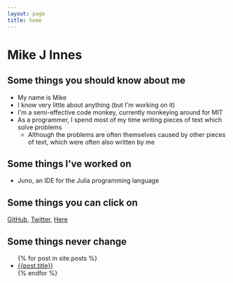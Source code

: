 ```yaml
---
layout: page
title: home
---
```


# Mike J Innes

## Some things you should know about me

* My name is Mike
* I know very little about anything (but I'm working on it)
* I'm a semi-effective code monkey, currently monkeying around for MIT
* As a programmer, I spend most of my time writing pieces of text which solve problems
  * Although the problems are often themselves caused by other pieces of text, which were often also written by me

## Some things I've worked on

* Juno, an IDE for the Julia programming language

## Some things you can click on

[GitHub](https://github.com/one-more-minute), [Twitter](https://twitter.com/one_more_minute), [Here](http://one-more-minute.github.io)

## Some things never change

<ul>
{% for post in site.posts %}
<li>
  <a href="{{post.url}}">{{post.title}}</a>
</li>
{% endfor %}
</ul>

